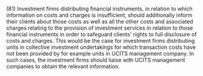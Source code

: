 (81) Investment firms distributing financial instruments, in relation to which information on costs and charges is insufficient, should additionally inform their clients about those costs as well as all the other costs and associated charges relating to the provision of investment services in relation to those financial instruments in order to safeguard clients' rights to full disclosure of costs and charges. This would be the case for investment firms distributing units in collective investment undertakings for which transaction costs have not been provided by for example units in UCITS management company. In such cases, the investment firms should liaise with UCITS management companies to obtain the relevant information.